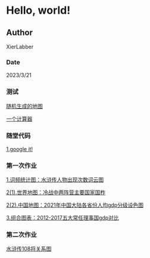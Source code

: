 # Hello, world!

## Author
XierLabber

### Date
2023/3/21

### 测试

[随机生成的地图](https://XierLabber.github.io/map_visual_prov.html)

[一个计算器](https://XierLabber.github.io/myCalculator/html/index.html)

### 随堂代码
[1.google it!](https://XierLabber.github.io/test_code/my_google.html)

### 第一次作业
[1.词频统计图：水浒传人物出现次数词云图](https://XierLabber.github.io/homework1/shuihuciyun.html)

[2(1).世界地图：冷战中两阵营主要国家国柞](https://XierLabber.github.io/homework1/cold_war.html)

[2(2).中国地图：2021年中国大陆各省份人均gdp分级设色图](https://XierLabber.github.io/homework1/gdp.html)

[3.组合图表：2012-2017五大常任理事国gdp对比](https://XierLabber.github.io/homework1/great_permanent_members_gdp.html)

### 第二次作业
[水浒传108将关系图](https://XierLabber.github.io/homework2/shuihu.html)